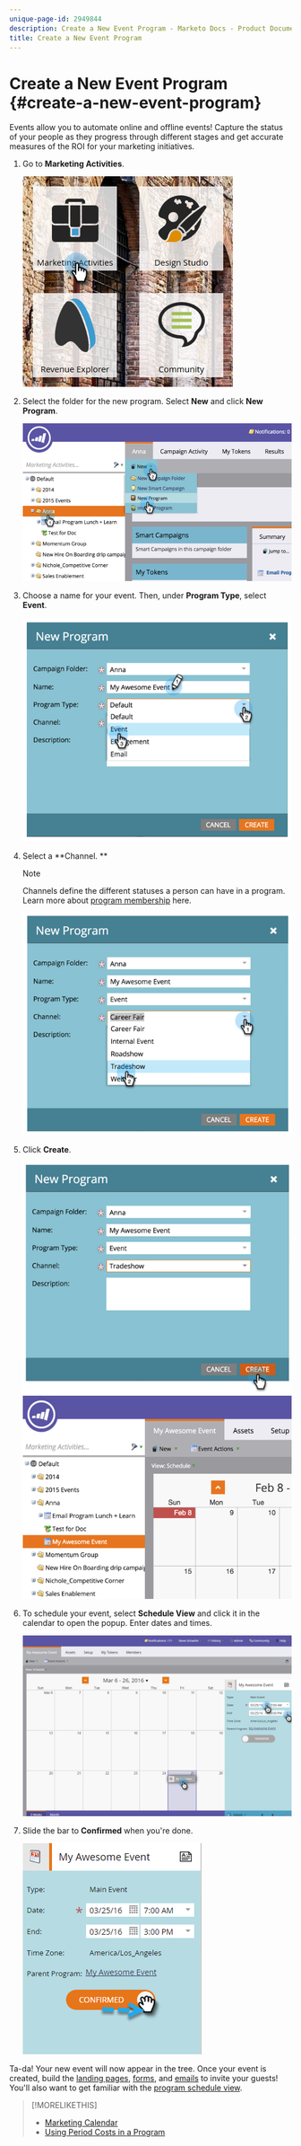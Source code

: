 ```yaml
---
unique-page-id: 2949844
description: Create a New Event Program - Marketo Docs - Product Documentation
title: Create a New Event Program
---
```


# Create a New Event Program {#create-a-new-event-program}

Events allow you to automate online and offline events! Capture the status of your people as they progress through different stages and get accurate measures of the ROI for your marketing initiatives.

1. Go to **Marketing Activities**. 

   ![](assets/ma.png)

1. Select the folder for the new program. Select **New** and click **New Program**.

   ![](assets/image2015-2-26-14-3a24-3a30.png)

1. Choose a name for your event. Then, under **Program Type**, select **Event**.

   ![](assets/image2015-2-26-14-3a26-3a6.png)

1. Select a **Channel. **

   >[!NOTE]
   >
   >Channels define the different statuses a person can have in a program. Learn more about [program membership](../../../../product-docs/core-marketo-concepts/programs/creating-programs/understanding-program-membership.md) here.

   ![](assets/image2015-2-26-14-3a29-3a3.png)

1. Click **Create**.

   ![](assets/image2015-2-26-14-3a33-3a17.png) ![](assets/image2015-2-26-14-3a34-3a33.png)

1. To schedule your event, select **Schedule View** and click it in the calendar to open the popup. Enter dates and times.

   ![](assets/image2016-3-25-14-3a17-3a33.png)

1. Slide the bar to **Confirmed** when you're done.

   ![](assets/image2016-3-25-14-3a18-3a13.png)

Ta-da! Your new event will now appear in the tree. Once your event is created, build the [landing pages](../../../../product-docs/demand-generation/landing-pages/free-form-landing-pages/create-a-free-form-landing-page.md), [forms](../../../../product-docs/demand-generation/forms/creating-a-form/create-a-form.md), and [emails](../../../../product-docs/email-marketing/email-programs/creating-an-email-program/create-an-email-program.md) to invite your guests! You'll also want to get familiar with the [program schedule view](http://docs.marketo.com/display/docs/program+schedule+view).

>[!MORELIKETHIS]
>
>* [Marketing Calendar](http://docs.marketo.com/display/docs/marketing+calendar)
>* [Using Period Costs in a Program](../../../../product-docs/core-marketo-concepts/programs/working-with-programs/using-period-costs-in-a-program.md)
>

